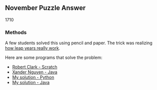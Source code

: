 ## November Puzzle Answer
1710

### Methods
A few students solved this using pencil and paper.  The trick was realizing [how leap years really work](https://www.timeanddate.com/date/leapyear.html#rules).

Here are some programs that solve the problem:

* [Robert Clark - Scratch](https://scratch.mit.edu/projects/598460791)
* [Xander Nguyen - Java](./November2021.java)
* [My solution - Python](https://replit.com/@ChadPurdy/NovPuzzlePython)
* [My solution - Java](https://replit.com/@ChadPurdy/NovPuzzleJava)
